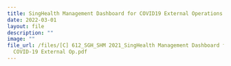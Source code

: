 ```yaml
---
title: SingHealth Management Dashboard for COVID19 External Operations
date: 2022-03-01
layout: file
description: ""
image: ""
file_url: /files/[C] 612_SGH_SHM 2021_SingHealth Management Dashboard for
  COVID-19 External Op.pdf
---
```

